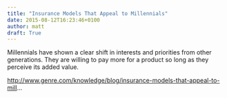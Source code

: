 ```yaml
---
title: "Insurance Models That Appeal to Millennials"
date: 2015-08-12T16:23:46+0100
author: matt
draft: True
---
```

Millennials have shown a clear shift in interests and priorities from other generations. They are willing to pay more for a product so long as they perceive its added value.

http://www.genre.com/knowledge/blog/insurance-models-that-appeal-to-mill...

